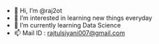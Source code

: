 - 👋 Hi, I’m @raj2ot
- 👀 I’m interested in learning new things everyday
- 🌱 I’m currently learning Data Science
- 📫 Mail ID : rajtulsiyani007@gmail.com

<!---
raj2ot/raj2ot is a ✨ special ✨ repository because its `README.md` (this file) appears on your GitHub profile.
You can click the Preview link to take a look at your changes.
--->
